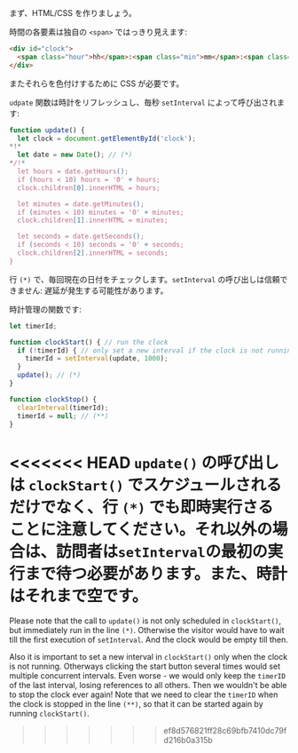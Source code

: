 まず、HTML/CSS を作りましょう。

時間の各要素は独自の `<span>` ではっきり見えます:

```html
<div id="clock">
  <span class="hour">hh</span>:<span class="min">mm</span>:<span class="sec">ss</span>
</div>
```

またそれらを色付けするために CSS が必要です。

`udpate` 関数は時計をリフレッシュし、毎秒 `setInterval` によって呼び出されます:

```js
function update() {
  let clock = document.getElementById('clock');
*!*
  let date = new Date(); // (*)
*/!*
  let hours = date.getHours();
  if (hours < 10) hours = '0' + hours;
  clock.children[0].innerHTML = hours;

  let minutes = date.getMinutes();
  if (minutes < 10) minutes = '0' + minutes;
  clock.children[1].innerHTML = minutes;

  let seconds = date.getSeconds();
  if (seconds < 10) seconds = '0' + seconds;
  clock.children[2].innerHTML = seconds;
}
```

行 `(*)` で、毎回現在の日付をチェックします。`setInterval` の呼び出しは信頼できません: 遅延が発生する可能性があります。

時計管理の関数です:

```js
let timerId;

function clockStart() { // run the clock  
  if (!timerId) { // only set a new interval if the clock is not running
    timerId = setInterval(update, 1000);
  }
  update(); // (*)
}

function clockStop() {
  clearInterval(timerId);
  timerId = null; // (**)
}
```

<<<<<<< HEAD
`update()` の呼び出しは `clockStart()` でスケジュールされるだけでなく、行 `(*)` でも即時実行さることに注意してください。それ以外の場合は、訪問者は`setInterval`の最初の実行まで待つ必要があります。また、時計はそれまで空です。
=======
Please note that the call to `update()` is not only scheduled in `clockStart()`, but immediately run in the line `(*)`. Otherwise the visitor would have to wait till the first execution of `setInterval`. And the clock would be empty till then.

Also it is important to set a new interval in `clockStart()` only when the clock is not running. Otherways clicking the start button several times would set multiple concurrent intervals. Even worse - we would only keep the `timerID` of the last interval, losing references to all others. Then we wouldn't be able to stop the clock ever again! Note that we need to clear the `timerID` when the clock is stopped in the line `(**)`, so that it can be started again by running `clockStart()`.
>>>>>>> ef8d576821ff28c69bfb7410dc79fd216b0a315b
